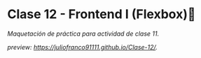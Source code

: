 # Clase 12 - Frontend I (Flexbox)🚀

_Maquetación de práctica para actividad de clase 11._

_preview: https://juliofranco91111.github.io/Clase-12/._
